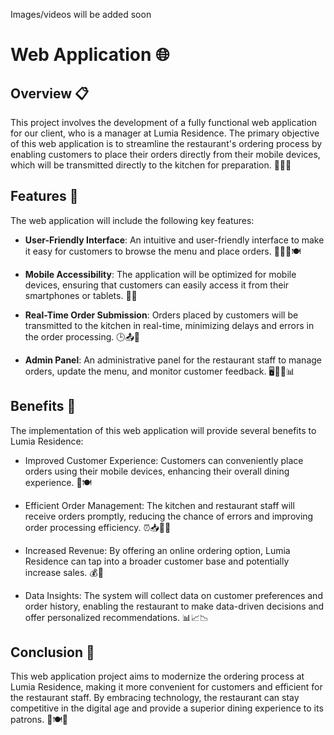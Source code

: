 Images/videos will be added soon
# Web Application 🌐

## Overview 📋
This project involves the development of a fully functional web application for our client, who is a manager at Lumia Residence. The primary objective of this web application is to streamline the restaurant's ordering process by enabling customers to place their orders directly from their mobile devices, which will be transmitted directly to the kitchen for preparation. 📱🍔🍴

## Features 🚀
The web application will include the following key features:
- **User-Friendly Interface**: An intuitive and user-friendly interface to make it easy for customers to browse the menu and place orders. 👨‍💻📱🍽️

- **Mobile Accessibility**: The application will be optimized for mobile devices, ensuring that customers can easily access it from their smartphones or tablets. 📱📲

- **Real-Time Order Submission**: Orders placed by customers will be transmitted to the kitchen in real-time, minimizing delays and errors in the order processing. 🕒📤🍳

- **Admin Panel**: An administrative panel for the restaurant staff to manage orders, update the menu, and monitor customer feedback. 🖥️👩‍🍳📊

## Benefits 🌟
The implementation of this web application will provide several benefits to Lumia Residence:
- Improved Customer Experience: Customers can conveniently place orders using their mobile devices, enhancing their overall dining experience. 🙌🍽️

- Efficient Order Management: The kitchen and restaurant staff will receive orders promptly, reducing the chance of errors and improving order processing efficiency. ⏰📥👨‍🍳

- Increased Revenue: By offering an online ordering option, Lumia Residence can tap into a broader customer base and potentially increase sales. 💰💸

- Data Insights: The system will collect data on customer preferences and order history, enabling the restaurant to make data-driven decisions and offer personalized recommendations. 📊📈📉

## Conclusion 🎉
This web application project aims to modernize the ordering process at Lumia Residence, making it more convenient for customers and efficient for the restaurant staff. By embracing technology, the restaurant can stay competitive in the digital age and provide a superior dining experience to its patrons. 📲🍽️👏

